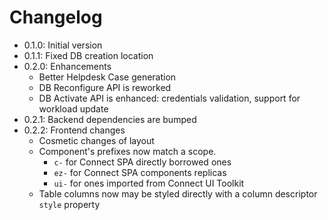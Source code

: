 # Changelog

* 0.1.0: Initial version
* 0.1.1: Fixed DB creation location
* 0.2.0: Enhancements
  * Better Helpdesk Case generation
  * DB Reconfigure API is reworked
  * DB Activate API is enhanced: credentials validation, support for workload update
* 0.2.1: Backend dependencies are bumped
* 0.2.2: Frontend changes
  * Cosmetic changes of layout
  * Component's prefixes now match a scope. 
    * `c-` for Connect SPA directly borrowed ones
    * `ez-` for Connect SPA components replicas
    * `ui-` for ones imported from Connect UI Toolkit
  * Table columns now may be styled directly with a column descriptor `style` property
